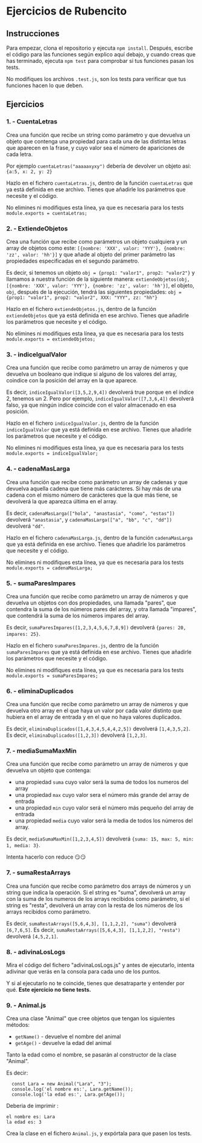 # Ejercicios de Rubencito

## Instrucciones
Para empezar, clona el repositorio y ejecuta `npm install`. 
Después, escribe el código para las funciones según explico aquí debajo, y cuando creas que has terminado, ejecuta `npm test` para comprobar si tus funciones pasan los tests. 

No modifiques los archivos `.test.js`, son los tests para verificar que tus funciones hacen lo que deben.

## Ejercicios 
### 1. - CuentaLetras
Crea una función que recibe un string como parámetro y que devuelva un objeto que contenga una propiedad para cada una de las distintas letras que aparecen en la frase, y cuyo valor sea el número de apariciones de cada letra.

Por ejemplo
`cuentaLetras("aaaaaxyxy")` debería de devolver un objeto así: `{a:5, x: 2, y: 2}`

Hazlo en el fichero `cuentaLetras.js`, dentro de la función `cuentaLetras` que ya está definida en ese archivo. Tienes que añadirle los parámetros que necesite y el código.

No elimines ni modifiques esta línea, ya que es necesaria para los tests `module.exports = cuentaLetras;`

### 2. - ExtiendeObjetos
Crea una función que recibe como parámetros un objeto cualquiera y un array de objetos como este: `[{nombre: 'XXX', valor: 'YYY'}, {nombre: 'zz', valor: 'hh'}]` y que añade al objeto del primer parámetro las propiedades especificadas en el segundo parámetro. 

Es decir, si tenemos un objeto `obj = {prop1: "valor1", prop2: "valor2"}` y llamamos a nuestra función de la siguiente manera: `extiendeObjetos(obj, [{nombre: 'XXX', valor: 'YYY'}, {nombre: 'zz', valor: 'hh'}]`, el objeto, `obj`, después de la ejecución, tendrá las siguientes propiedades:
`obj = {prop1: "valor1", prop2: "valor2", XXX: "YYY", zz: "hh"}` 


Hazlo en el fichero `extiendeObjetos.js`, dentro de la función `extiendeObjetos` que ya está definida en ese archivo. Tienes que añadirle los parámetros que necesite y el código.

No elimines ni modifiques esta línea, ya que es necesaria para los tests `module.exports = extiendeObjetos;`

### 3. - indiceIgualValor
Crea una función que recibe como parámetro un array de números y que devuelva un booleano que indique si alguno de los valores del array, coindice con la posición del array en la que aparece. 

Es decir, `indiceIgualValor([3,5,2,9,4])` devolverá true porque en el índice 2, tenemos un 2. 
Pero por ejemplo, `indiceIgualValor([7,3,6,4])` devolverá falso, ya que ningún indice coincide con el valor almacenado en esa posición.

Hazlo en el fichero `indiceIgualValor.js`, dentro de la función `indiceIgualValor` que ya está definida en ese archivo. Tienes que añadirle los parámetros que necesite y el código.

No elimines ni modifiques esta línea, ya que es necesaria para los tests `module.exports = indiceIgualValor;`

### 4. - cadenaMasLarga
Crea una función que recibe como parámetro un array de cadenas y que devuelva aquella cadena que tiene más carácteres. Si hay más de una cadena con el mismo número de carácteres que la que más tiene, se devolverá la que aparezca última en el array.

Es decir, `cadenaMasLarga(["hola", "anastasia", "como", "estas"])` devolverá `"anastasia"`, y  `cadenaMasLarga(["a", "bb", "c", "dd"])` devolverá `"dd"`.

Hazlo en el fichero `cadenaMasLarga.js`, dentro de la función `cadenaMasLarga` que ya está definida en ese archivo. Tienes que añadirle los parámetros que necesite y el código.

No elimines ni modifiques esta línea, ya que es necesaria para los tests `module.exports = cadenaMasLarga;`


### 5. - sumaParesImpares
Crea una función que recibe como parámetro un array de números y que devuelva un objetos con dos propiedades, una llamada "pares", que contendra la suma de los números pares del array, y otra llamada "impares", que contendrá la suma de los números impares del array. 

Es decir, `sumaParesImpares([1,2,3,4,5,6,7,8,9])` devolverá `{pares: 20, impares: 25}`.

Hazlo en el fichero `sumaParesImpares.js`, dentro de la función `sumaParesImpares` que ya está definida en ese archivo. Tienes que añadirle los parámetros que necesite y el código.

No elimines ni modifiques esta línea, ya que es necesaria para los tests `module.exports = sumaParesImpares;`

### 6. - eliminaDuplicados
Crea una función que recibe como parámetro un array de números y que devuelva otro array en el que haya un valor por cada valor distinto que hubiera en el array de entrada y en el que no haya valores duplicados. 

Es decir, `eliminaDuplicados([1,4,3,4,5,4,4,2,5])` devolverá `[1,4,3,5,2]`.
Es decir, `eliminaDuplicados([1,2,3])` devolverá `[1,2,3]`.

### 7. - mediaSumaMaxMin
Crea una función que recibe como parámetro un array de números y que devuelva un objeto que contenga: 
* una propiedad `suma` cuyo valor será la suma de todos los numeros del array
* una propiedad `max` cuyo valor sera el número más grande del array de entrada
* una propiedad `min` cuyo valor será el número más pequeño del array de entrada
* una propiedad `media` cuyo valor será la media de todos los números del array.

Es decir, `mediaSumaMaxMin([1,2,3,4,5])` devolverá `{suma: 15, max: 5, min: 1, media: 3}`.

Intenta hacerlo con reduce 😏😏

### 7. - sumaRestaArrays
Crea una función que recibe como parámetro dos arrays de números y un string que indica la operación. Si el string es "suma", devolverá un array con la suma de los numeros de los arrays recibidos como parámetro, si el string es "resta", devolverá un array con la resta de los números de los arrays recibidos como parámetro.

Es decir, `sumaRestaArrays([5,6,4,3], [1,1,2,2], "suma")` devolverá `[6,7,6,5]`.
Es decir, `sumaRestaArrays([5,6,4,3], [1,1,2,2], "resta")` devolverá `[4,5,2,1]`.

### 8. - adivinaLosLogs
Mira el código del fichero "adivinaLosLogs.js" y antes de ejecutarlo, intenta adivinar que verás en la consola para cada uno de los puntos.

Y si al ejecutarlo no te coincide, tienes que desatraparte y entender por qué. 
**Este ejercicio no tiene tests.**

### 9. - Animal.js
Crea una clase "Animal" que cree objetos que tengan los siguientes métodos:
* `getName()` - devuelve el nombre del animal
* `getAge()` - devuelve la edad del animal

Tanto la edad como el nombre, se pasarán al constructor de la clase "Animal".

Es decir:
```
  const Lara = new Animal("Lara", "3");
  console.log('el nombre es:', Lara.getName());
  console.log('la edad es:', Lara.getAge());
```
Deberia de imprimir :
```
el nombre es: Lara
la edad es: 3
```

Crea la clase en el fichero `Animal.js`, y expórtala para que pasen los tests.